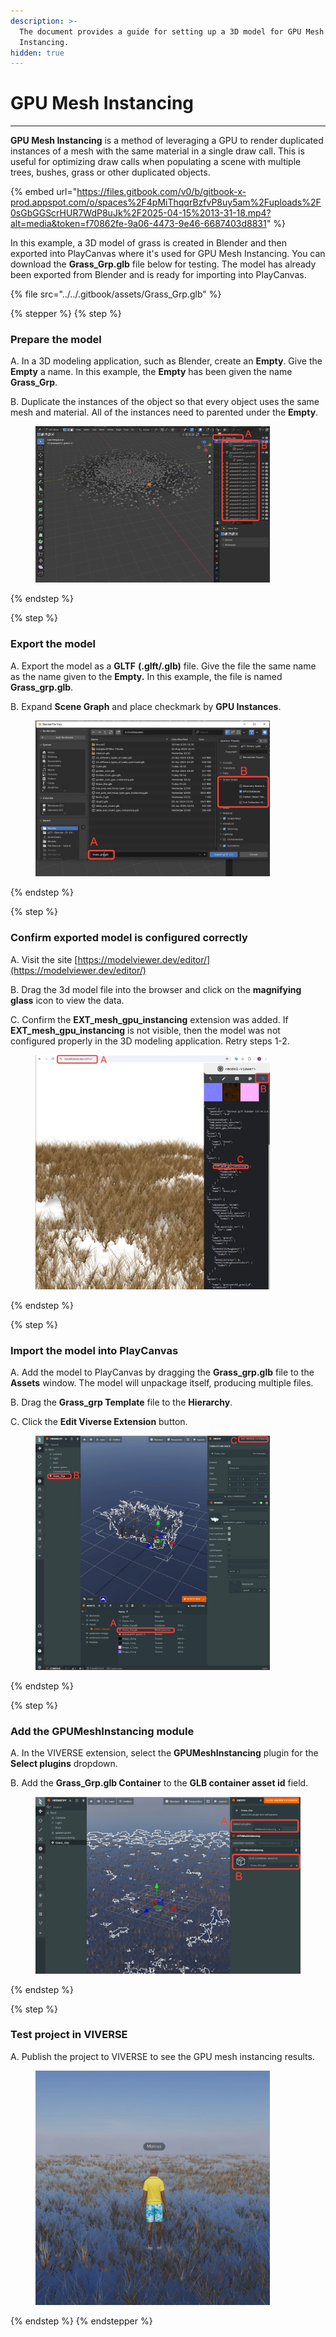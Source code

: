 ```yaml
---
description: >-
  The document provides a guide for setting up a 3D model for GPU Mesh
  Instancing.
hidden: true
---
```


# GPU Mesh Instancing

***

**GPU Mesh Instancing** is a method of leveraging a GPU to render duplicated instances of a mesh with the same material in a single draw call. This is useful for optimizing draw calls when populating a scene with multiple trees, bushes, grass or other duplicated objects.

{% embed url="https://files.gitbook.com/v0/b/gitbook-x-prod.appspot.com/o/spaces%2F4pMiThqqrBzfvP8uy5am%2Fuploads%2F0sGbGGScrHUR7WdP8uJk%2F2025-04-15%2013-31-18.mp4?alt=media&token=f70862fe-9a06-4473-9e46-6687403d8831" %}

In this example, a 3D model of grass is created in Blender and then exported into PlayCanvas where it's used for GPU Mesh Instancing. You can download the **Grass\_Grp.glb** file below for testing. The model has already been exported from Blender and is ready for importing into PlayCanvas.

{% file src="../../.gitbook/assets/Grass_Grp.glb" %}

{% stepper %}
{% step %}
### Prepare the model

A. In a 3D modeling application, such as Blender, create an **Empty**. Give the **Empty** a name. In this example, the **Empty** has been given the name **Grass\_Grp**.

B. Duplicate the instances of the object so that every object uses the same mesh and material. All of the instances need to parented under the **Empty**.

<figure><img src="../../.gitbook/assets/image (6) (1) (1) (1) (1) (1) (1).png" alt="" width="375"><figcaption></figcaption></figure>
{% endstep %}

{% step %}
### Export the model

A. Export the model as a **GLTF** **(.glft/.glb)** file. Give the file the same name as the name given to the **Empty.** In this example, the file is named **Grass\_grp.glb**.

B. Expand **Scene Graph** and place checkmark by **GPU Instances**.

<figure><img src="../../.gitbook/assets/image (1) (1) (1) (1) (1) (1) (1) (1) (1) (1) (1) (1) (1) (1) (1).png" alt="" width="375"><figcaption></figcaption></figure>
{% endstep %}

{% step %}
### Confirm exported model is configured correctly

A. Visit the site [https://modelviewer.dev/editor/](https://modelviewer.dev/editor/)

B. Drag the 3d model file into the browser and click on the **magnifying glass** icon to view the data.

C. Confirm the **EXT\_mesh\_gpu\_instancing** extension was added. If **EXT\_mesh\_gpu\_instancing** is not visible, then the model was not configured properly in the 3D modeling application. Retry steps 1-2.

<figure><img src="../../.gitbook/assets/image (653).png" alt="" width="375"><figcaption></figcaption></figure>
{% endstep %}

{% step %}
### Import the model into PlayCanvas

A. Add the model to PlayCanvas by dragging the **Grass\_grp.glb** file to the **Assets** window. The model will unpackage itself, producing multiple files.

B. Drag the **Grass\_grp Template** file to the **Hierarchy**.

C. Click the **Edit Viverse Extension** button.

<figure><img src="../../.gitbook/assets/image (2) (1) (1) (1) (1) (1) (1) (1) (1) (1) (1) (1).png" alt="" width="375"><figcaption></figcaption></figure>
{% endstep %}

{% step %}
### Add the **GPUMeshInstancing** module

A. In the VIVERSE extension, select the **GPUMeshInstancing** plugin for the **Select plugins** dropdown.

B. Add the **Grass\_Grp.glb Container** to the **GLB container asset id** field.

<figure><img src="../../.gitbook/assets/image (3) (1) (1) (1) (1) (1) (1) (1) (1) (1) (1).png" alt=""><figcaption></figcaption></figure>
{% endstep %}

{% step %}
### Test project in VIVERSE

A. Publish the project to VIVERSE to see the GPU mesh instancing results.

<figure><img src="../../.gitbook/assets/image (4) (1) (1) (1) (1) (1) (1) (1) (1) (1).png" alt="" width="375"><figcaption></figcaption></figure>
{% endstep %}
{% endstepper %}
